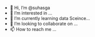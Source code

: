 - 👋 Hi, I’m @suhasga
- 👀 I’m interested in ...
- 🌱 I’m currently learning data Sceince...
- 💞️ I’m looking to collaborate on ...
- 📫 How to reach me ...

<!---
suhasga/suhasga is a ✨ special ✨ repository because its `README.md` (this file) appears on your GitHub profile.
You can click the Preview link to take a look at your changes.
--->
